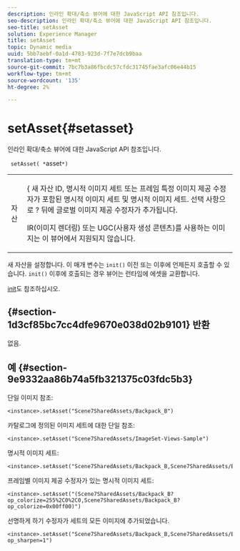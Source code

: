 ```yaml
---
description: 인라인 확대/축소 뷰어에 대한 JavaScript API 참조입니다.
seo-description: 인라인 확대/축소 뷰어에 대한 JavaScript API 참조입니다.
seo-title: setAsset
solution: Experience Manager
title: setAsset
topic: Dynamic media
uuid: 5bb7aebf-0a1d-4783-923d-7f7e7dcb9baa
translation-type: tm+mt
source-git-commit: 7bc7b3a86fbcdc57cfdc31745fae3afc06e44b15
workflow-type: tm+mt
source-wordcount: '135'
ht-degree: 2%

---
```



# setAsset{#setasset}

인라인 확대/축소 뷰어에 대한 JavaScript API 참조입니다.

` setAsset( *`asset`*)`

<table id="table_896DFF34A68A403DB93A6D597461A573"> 
 <tbody> 
  <tr> 
   <td colname="col1"> <p> <span class="codeph"> <span class="varname"> 자산</span> </span> </p> </td> 
   <td colname="col2"> <p>{<span class="codeph"> 새 자산 ID, 명시적 이미지 세트 또는 프레임 특정 이미지 제공 수정자가 포함된 명시적 이미지 세트 및 명시적 이미지 세트. 선택 사항으로 <span class="codeph"> ?</span> 뒤에 글로벌 이미지 제공 수정자가 추가됩니다.</span> </p> <p> IR(이미지 렌더링) 또는 UGC(사용자 생성 콘텐츠)를 사용하는 이미지는 이 뷰어에서 지원되지 않습니다. </p> </td> 
  </tr> 
 </tbody> 
</table>

새 자산을 설정합니다. 이 매개 변수는 `init()` 이전 또는 이후에 언제든지 호출할 수 있습니다. `init()` 이후에 호출되는 경우 뷰어는 런타임에 에셋을 교환합니다.

[init](../../../c-html5-s7-aem-asset-viewers/c-html5-flyout-viewer-20-about/c-html5-flyout-viewer-20-javascriptapiref/r-html5-flyout-viewer-20-javascriptapiref-init.md#reference-8651640683fc4a538bfb660709d1a463)도 참조하십시오.

## {#section-1d3cf85bc7cc4dfe9670e038d02b9101} 반환

없음.

## 예 {#section-9e9332aa86b74a5fb321375c03fdc5b3}

단일 이미지 참조:

```
<instance>.setAsset("Scene7SharedAssets/Backpack_B")
```

카탈로그에 정의된 이미지 세트에 대한 단일 참조:

```
<instance>.setAsset("Scene7SharedAssets/ImageSet-Views-Sample")
```

명시적 이미지 세트:

```
<instance>.setAsset("Scene7SharedAssets/Backpack_B,Scene7SharedAssets/Backpack_C")
```

프레임별 이미지 제공 수정자가 있는 명시적 이미지 세트:

```
<instance>.setAsset("(Scene7SharedAssets/Backpack_B?op_colorize=255%2C0%2C0,Scene7SharedAssets/Backpack_B?op_colorize=0x00ff00)")
```

선명하게 하기 수정자가 세트의 모든 이미지에 추가되었습니다.

```
<instance>.setAsset("Scene7SharedAssets/Backpack_B,Scene7SharedAssets/Backpack_C?op_sharpen=1")
```

